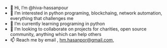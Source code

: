 - 👋 Hi, I’m @hiva-hassanpour
- 👀 I’m interested in python programing, blockchaing, network automation, everything that challenges me
- 🌱 I’m currently learning programing in python 
- 💞️ I’m looking to collaborate on projects for charities, open source community, anything which can help others
- 📫 Reach me by email , hm.hasanpor@gmail.com, 

<!---
hiva-hassanpour/hiva-hassanpour is a ✨ special ✨ repository because its `README.md` (this file) appears on your GitHub profile.
You can click the Preview link to take a look at your changes.
--->
